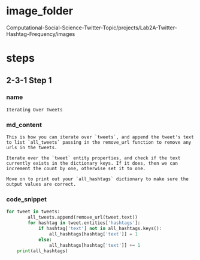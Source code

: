 # image_folder
Computational-Social-Science-Twitter-Topic/projects/Lab2A-Twitter-Hashtag-Frequency/images

# steps

## 2-3-1 Step 1
### name
```
Iterating Over Tweets
```

### md_content 
```
This is how you can iterate over `tweets`, and append the tweet's text to list `all_tweets` passing in the remove_url function to remove any urls in the tweets. 

Iterate over the `tweet` entity properties, and check if the text currently exists in the dictionary keys. If it does, then we can increment the count by one, otherwise set it to one. 

Move on to print out your `all_hashtags` dictionary to make sure the output values are correct. 
```

### code_snippet

```python
for tweet in tweets:
        all_tweets.append(remove_url(tweet.text))
        for hashtag in tweet.entities['hashtags']:
            if hashtag['text'] not in all_hashtags.keys():
                all_hashtags[hashtag['text']] = 1
            else:
                all_hashtags[hashtag['text']] += 1
    print(all_hashtags)
```